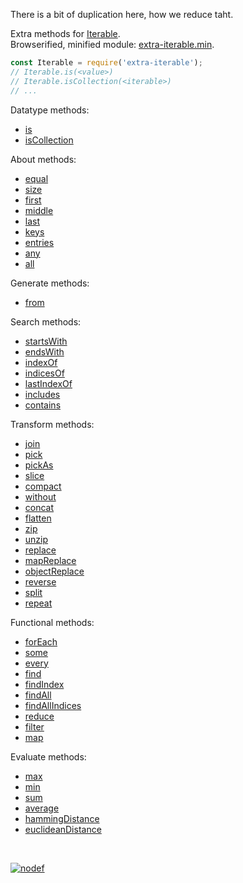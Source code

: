 There is a bit of duplication here, how we reduce taht.

Extra methods for [Iterable].<br>
Browserified, minified module: [extra-iterable.min].

```javascript
const Iterable = require('extra-iterable');
// Iterable.is(<value>)
// Iterable.isCollection(<iterable>)
// ...
```


Datatype methods:
- [is](https://www.npmjs.com/package/@extra-iterable/is)
- [isCollection](https://www.npmjs.com/package/@extra-iterable/is-collection)

About methods:
- [equal](https://www.npmjs.com/package/@extra-iterable/equal)
- [size](https://www.npmjs.com/package/@extra-iterable/size)
- [first](https://www.npmjs.com/package/@extra-iterable/first)
- [middle](https://www.npmjs.com/package/@extra-iterable/middle)
- [last](https://www.npmjs.com/package/@extra-iterable/last)
- [keys](https://www.npmjs.com/package/@extra-iterable/keys)
- [entries](https://www.npmjs.com/package/@extra-iterable/entries)
- [any](https://www.npmjs.com/package/@extra-iterable/any)
- [all](https://www.npmjs.com/package/@extra-iterable/all)

Generate methods:
- [from](https://www.npmjs.com/package/@extra-iterable/from)

Search methods:
- [startsWith](https://www.npmjs.com/package/@extra-iterable/starts-with)
- [endsWith](https://www.npmjs.com/package/@extra-iterable/ends-with)
- [indexOf](https://www.npmjs.com/package/@extra-iterable/index-of)
- [indicesOf](https://www.npmjs.com/package/@extra-iterable/indices-of)
- [lastIndexOf](https://www.npmjs.com/package/@extra-iterable/last-index-of)
- [includes](https://www.npmjs.com/package/@extra-iterable/includes)
- [contains](https://www.npmjs.com/package/@extra-iterable/contains)

Transform methods:
- [join](https://www.npmjs.com/package/@extra-iterable/join)
- [pick](https://www.npmjs.com/package/@extra-iterable/pick)
- [pickAs](https://www.npmjs.com/package/@extra-iterable/pick-as)
- [slice](https://www.npmjs.com/package/@extra-iterable/slice)
- [compact](https://www.npmjs.com/package/@extra-iterable/compact)
- [without](https://www.npmjs.com/package/@extra-iterable/without)
- [concat](https://www.npmjs.com/package/@extra-iterable/concat)
- [flatten](https://www.npmjs.com/package/@extra-iterable/flatten)
- [zip](https://www.npmjs.com/package/@extra-iterable/zip)
- [unzip](https://www.npmjs.com/package/@extra-iterable/zip)
- [replace](https://www.npmjs.com/package/@extra-iterable/replace)
- [mapReplace](https://www.npmjs.com/package/@extra-iterable/map-replace)
- [objectReplace](https://www.npmjs.com/package/@extra-iterable/object-replace)
- [reverse](https://www.npmjs.com/package/@extra-iterable/reverse)
- [split](https://www.npmjs.com/package/@extra-iterable/split)
- [repeat](https://www.npmjs.com/package/@extra-iterable/repeat)

Functional methods:
- [forEach](https://www.npmjs.com/package/@extra-iterable/for-each)
- [some](https://www.npmjs.com/package/@extra-iterable/some)
- [every](https://www.npmjs.com/package/@extra-iterable/every)
- [find](https://www.npmjs.com/package/@extra-iterable/find)
- [findIndex](https://www.npmjs.com/package/@extra-iterable/find-index)
- [findAll](https://www.npmjs.com/package/@extra-iterable/find-all)
- [findAllIndices](https://www.npmjs.com/package/@extra-iterable/find-all-indices)
- [reduce](https://www.npmjs.com/package/@extra-iterable/reduce)
- [filter](https://www.npmjs.com/package/@extra-iterable/filter)
- [map](https://www.npmjs.com/package/@extra-iterable/map)

Evaluate methods:
- [max](https://www.npmjs.com/package/@extra-iterable/max)
- [min](https://www.npmjs.com/package/@extra-iterable/min)
- [sum](https://www.npmjs.com/package/@extra-iterable/sum)
- [average](https://www.npmjs.com/package/@extra-iterable/average)
- [hammingDistance](https://www.npmjs.com/package/@extra-iterable/hamming-distance)
- [euclideanDistance](https://www.npmjs.com/package/@extra-iterable/euclidean-distance)
<br>


[![nodef](https://i.imgur.com/KR83Nzx.jpg)](https://nodef.github.io)

[Iterable]: https://developer.mozilla.org/en-US/docs/Web/JavaScript/Reference/Iteration_protocols
[extra-iterable.min]: https://www.npmjs.com/package/extra-iterable.min
